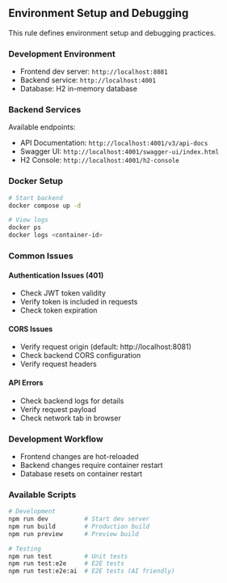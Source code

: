 ## Environment Setup and Debugging

This rule defines environment setup and debugging practices.

### Development Environment
- Frontend dev server: `http://localhost:8081`
- Backend service: `http://localhost:4001`
- Database: H2 in-memory database

### Backend Services
Available endpoints:
- API Documentation: `http://localhost:4001/v3/api-docs`
- Swagger UI: `http://localhost:4001/swagger-ui/index.html`
- H2 Console: `http://localhost:4001/h2-console`

### Docker Setup
```bash
# Start backend
docker compose up -d

# View logs
docker ps
docker logs <container-id>
```

### Common Issues

#### Authentication Issues (401)
- Check JWT token validity
- Verify token is included in requests
- Check token expiration

#### CORS Issues
- Verify request origin (default: http://localhost:8081)
- Check backend CORS configuration
- Verify request headers

#### API Errors
- Check backend logs for details
- Verify request payload
- Check network tab in browser

### Development Workflow
- Frontend changes are hot-reloaded
- Backend changes require container restart
- Database resets on container restart

### Available Scripts
```bash
# Development
npm run dev          # Start dev server
npm run build        # Production build
npm run preview      # Preview build

# Testing
npm run test         # Unit tests
npm run test:e2e     # E2E tests
npm run test:e2e:ai  # E2E tests (AI friendly)
``` 